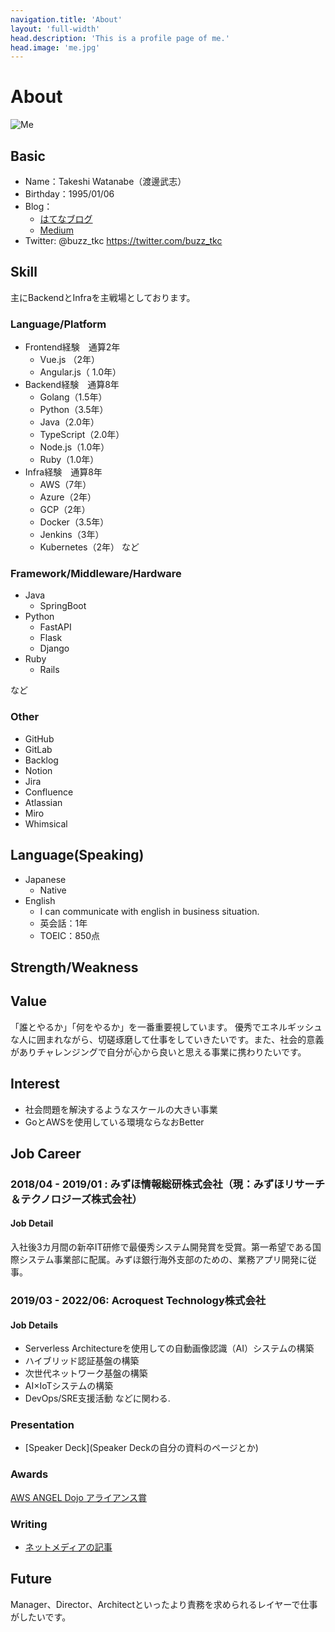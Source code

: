 ```yaml
---
navigation.title: 'About'
layout: 'full-width'
head.description: 'This is a profile page of me.'
head.image: 'me.jpg'
---
```


# About

![Me](me.jpg)

## Basic

- Name：Takeshi Watanabe（渡邊武志）
- Birthday：1995/01/06
- Blog：
  - [はてなブログ](https://buzz-tkc.hatenablog.com/)
  - [Medium](https://medium.com/@buzz_tkc)
- Twitter: @buzz_tkc <https://twitter.com/buzz_tkc>

## Skill

主にBackendとInfraを主戦場としております。

### Language/Platform

- Frontend経験　通算2年
  - Vue.js （2年）
  - Angular.js（ 1.0年）
- Backend経験　通算8年
  - Golang（1.5年）
  - Python（3.5年）
  - Java（2.0年）
  - TypeScript（2.0年）
  - Node.js（1.0年）
  - Ruby（1.0年）
- Infra経験　通算8年
  - AWS（7年）
  - Azure（2年）
  - GCP（2年）
  - Docker（3.5年）
  - Jenkins（3年）
  - Kubernetes（2年）
など

### Framework/Middleware/Hardware

- Java
  - SpringBoot
- Python
  - FastAPI
  - Flask
  - Django
- Ruby
  - Rails

など

### Other

- GitHub
- GitLab
- Backlog
- Notion
- Jira
- Confluence
- Atlassian
- Miro
- Whimsical

## Language(Speaking)

- Japanese
  - Native
- English
  - I can communicate with english in business situation.
  - 英会話：1年
  - TOEIC：850点

## Strength/Weakness

## Value

「誰とやるか」「何をやるか」を一番重要視しています。
優秀でエネルギッシュな人に囲まれながら、切磋琢磨して仕事をしていきたいです。また、社会的意義がありチャレンジングで自分が心から良いと思える事業に携わりたいです。

## Interest

- 社会問題を解決するようなスケールの大きい事業
- GoとAWSを使用している環境ならなおBetter

## Job Career

### 2018/04 - 2019/01 : みずほ情報総研株式会社（現：みずほリサーチ＆テクノロジーズ株式会社）

#### Job Detail

入社後3カ月間の新卒IT研修で最優秀システム開発賞を受賞。第一希望である国際システム事業部に配属。みずほ銀行海外支部のための、業務アプリ開発に従事。

### 2019/03 - 2022/06: Acroquest Technology株式会社

#### Job Details

- Serverless Architectureを使用しての自動画像認識（AI）システムの構築
- ハイブリッド認証基盤の構築
- 次世代ネットワーク基盤の構築
- AI×IoTシステムの構築
- DevOps/SRE支援活動
などに関わる.

### Presentation

- [Speaker Deck](Speaker Deckの自分の資料のページとか)

### Awards

[AWS ANGEL Dojo アライアンス賞](https://aws.amazon.com/jp/blogs/psa/angel-dojo-season1/)

### Writing

- [ネットメディアの記事](記事のリンクとか)

## Future

Manager、Director、Architectといったより責務を求められるレイヤーで仕事がしたいです。
